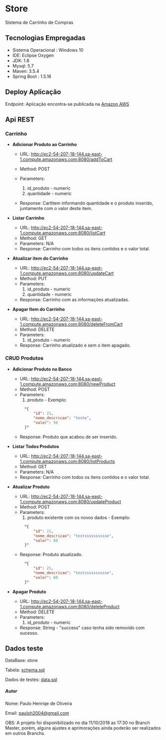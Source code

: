 # Store
Sistema de Carrinho de Compras



## Tecnologias Empregadas
* Sistema Operacional : Windows 10
* IDE: Eclipse Oxygen
* JDK: 1.8 
* Mysql: 5.7
* Maven: 3.5.4
* Spring Boot : 1.5.16



## Deploy Aplicação
Endpoint: Aplicação encontra-se publicada na [Amazon AWS](http://ec2-54-207-18-144.sa-east-1.compute.amazonaws.com:8080)



## Api REST
### Carrinho
* **Adicionar Produto ao Carrinho**

  * URL: http://ec2-54-207-18-144.sa-east-1.compute.amazonaws.com:8080/addToCart
  * Method: POST
  * Parameters: 
    1. id_produto - numeric
    2. quantidade - numeric
  
  * Response:
  CartItem informando quantidade e o produto inserido, juntamente com o valor deste item.
  
* **Listar Carrinho**

  * URL: http://ec2-54-207-18-144.sa-east-1.compute.amazonaws.com:8080/listCart
  * Method: GET
  * Parameters: 
    N/A  
  * Response:
  Carrinho com todos os itens contidos e o valor total.
 
* **Atualizar item do Carrinho**

  * URL: http://ec2-54-207-18-144.sa-east-1.compute.amazonaws.com:8080/updateCart
  * Method: PUT
  * Parameters: 
    1. id_produto - numeric
    2. quantidade - numeric
  * Response:
  Carrinho com as informações atualizadas.
  
* **Apagar Item do Carrinho**

  * URL: http://ec2-54-207-18-144.sa-east-1.compute.amazonaws.com:8080/deleteFromCart
  * Method: DELETE
  * Parameters: 
    1. id_produto - numeric
  * Response:
  Carrinho atualizado e sem o item apagado.
  
### CRUD Produtos
* **Adicionar Produto no Banco**

  * URL: http://ec2-54-207-18-144.sa-east-1.compute.amazonaws.com:8080/newProduct
  * Method: POST
  * Parameters: 
    1. produto - Exemplo: 
    ```json
      "{
          "id": 21,
          "nome_descricao": "teste",
          "valor": 50
      }"
  
  * Response:
  Produto que acabou de ser inserido.
  
* **Listar Todos Produtos**

  * URL: http://ec2-54-207-18-144.sa-east-1.compute.amazonaws.com:8080/listProducts
  * Method: GET
  * Parameters: N/A  
  * Response:
  Carrinho com todos os itens contidos e o valor total.
 
* **Atualizar Produto**

  * URL: http://ec2-54-207-18-144.sa-east-1.compute.amazonaws.com:8080/updateProduct
  * Method: POST
  * Parameters: 
    1. produto existente com os novos dados - Exemplo: 
    ```json 
      "{
          "id": 21,
          "nome_descricao": "testsssssssssse",
          "valor": 60
      }"
  * Response:
    Produto atualizado.
    ```json
      "{
          "id": 21,
          "nome_descricao": "testsssssssssse",
          "valor": 60
      }"
  
* **Apagar Produto**

  * URL: http://ec2-54-207-18-144.sa-east-1.compute.amazonaws.com:8080/deleteProduct 
  * Method: DELETE
  * Parameters: 
       1. id_produto - numeric
  * Response:
    String  - "success" caso tenha sido removido com sucesso.


## Dados teste
 DataBase: store
 
 Tabela: [schema.sql](https://github.com/pauloholiveira/store/blob/master/src/main/resources/schema.sql)

 Dados de testes: [data.sql](https://github.com/pauloholiveira/store/blob/master/src/main/resources/data.sql)

##### Autor
Nome: Paulo Henriqe de Oliveira

Email: pauloh2004@gmail.com

OBS: A projeto foi disponibilizado no dia 11/10/2018 as 17:30 no Branch Master, porém, alguns ajustes e aprimorações ainda poderão ser realizados em outros Branchs.
